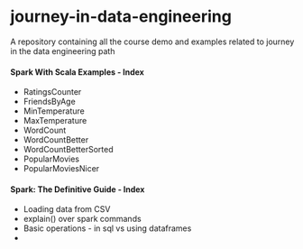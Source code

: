 # journey-in-data-engineering
A repository containing all the course demo and examples related to journey in the data engineering path

#### Spark With Scala Examples - Index
 - RatingsCounter
 - FriendsByAge
 - MinTemperature
 - MaxTemperature
 - WordCount
 - WordCountBetter
 - WordCountBetterSorted
 - PopularMovies
 - PopularMoviesNicer


#### Spark: The Definitive Guide - Index
 - Loading data from CSV
 - explain() over spark commands
 - Basic operations - in sql vs using dataframes
 - 
